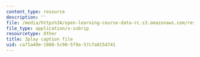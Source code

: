 ```yaml
---
content_type: resource
description: ''
file: /media/https%3A/open-learning-course-data-rc.s3.amazonaws.com/res-18-009-learn-differential-equations-up-close-with-gilbert-strang-and-cleve-moler-fall-2015/ca71a49e18085c905f9a57c7a0154741_CB9I4mwpQ5E.srt
file_type: application/x-subrip
resourcetype: Other
title: 3play caption file
uid: ca71a49e-1808-5c90-5f9a-57c7a0154741
---
```


